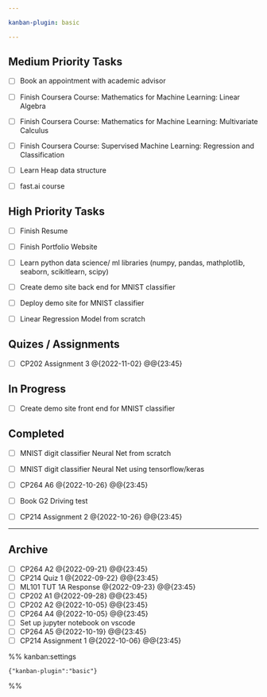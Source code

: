 ```yaml
---

kanban-plugin: basic

---
```


## Medium Priority Tasks

- [ ] Book an appointment with academic advisor
- [ ] Finish Coursera Course: Mathematics for Machine Learning: Linear Algebra
- [ ] Finish Coursera Course: Mathematics for Machine Learning: Multivariate Calculus
- [ ] Finish Coursera Course: Supervised Machine Learning: Regression and Classification
- [ ] Learn Heap data structure
- [ ] fast.ai course


## High Priority Tasks

- [ ] Finish Resume
- [ ] Finish Portfolio Website
- [ ] Learn python data science/ ml libraries (numpy, pandas, mathplotlib, seaborn, scikitlearn, scipy)
- [ ] Create demo site back end for MNIST classifier
- [ ] Deploy demo site for MNIST classifier
- [ ] Linear Regression Model from scratch


## Quizes / Assignments

- [ ] CP202 Assignment 3 @{2022-11-02} @@{23:45}


## In Progress

- [ ] Create demo site front end for MNIST classifier


## Completed

- [ ] MNIST digit classifier Neural Net from scratch
- [ ] MNIST digit classifier Neural Net using tensorflow/keras
- [ ] CP264 A6 @{2022-10-26} @@{23:45}
- [ ] Book G2 Driving test
- [ ] CP214 Assignment 2 @{2022-10-26} @@{23:45}


***

## Archive

- [ ] CP264 A2 @{2022-09-21} @@{23:45}
- [ ] CP214 Quiz 1 @{2022-09-22} @@{23:45}
- [ ] ML101 TUT 1A Response @{2022-09-23} @@{23:45}
- [ ] CP202 A1 @{2022-09-28} @@{23:45}
- [ ] CP202 A2 @{2022-10-05} @@{23:45}
- [ ] CP264 A4 @{2022-10-05} @@{23:45}
- [ ] Set up jupyter notebook on vscode
- [ ] CP264 A5 @{2022-10-19} @@{23:45}
- [ ] CP214 Assignment 1 @{2022-10-06} @@{23:45}

%% kanban:settings
```
{"kanban-plugin":"basic"}
```
%%
